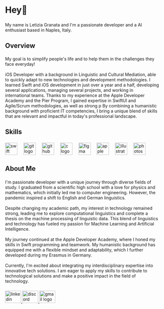 <h1 align="left">Hey👋</h1>

###

<p align="left">My name is Letizia Granata and I'm a passionate developer and a AI enthusiast based in Naples, Italy.</p>

###

<h2 align="left">Overview</h2>

###

<p align="left">My goal is to simplify people's life and to help them in the challenges they face everyday!<br><br>iOS Developer with a background in Linguistic and Cultural Mediation, able to quickly adapt to new technologies and development methodologies. I learned Swift and iOS development in just over a year and a half, developing several applications, managing several projects, and working in international teams. Thanks to my experience at the Apple Developer Academy and the Pier Program, I gained expertise in SwiftUI and Agile/Scrum methodologies, as well as strong p By combining a humanistic background with proficient IT competencies, I bring a unique blend of skills that are relevant and impactful in today's professional landscape.</p>

###

<h2 align="left">Skills</h2>

###

<div align="left">
  <img src="https://cdn.jsdelivr.net/gh/devicons/devicon/icons/swift/swift-original.svg" height="40" alt="swift logo"  />
  <img width="12" />
  <img src="https://cdn.jsdelivr.net/gh/devicons/devicon/icons/git/git-original.svg" height="40" alt="git logo"  />
  <img width="12" />
  <img src="https://skillicons.dev/icons?i=github" height="40" alt="github logo"  />
  <img width="12" />
  <img src="https://cdn.jsdelivr.net/gh/devicons/devicon/icons/c/c-original.svg" height="40" alt="c logo"  />
  <img width="12" />
  <img src="https://cdn.jsdelivr.net/gh/devicons/devicon/icons/figma/figma-original.svg" height="40" alt="figma logo"  />
  <img width="12" />
  <img src="https://cdn.simpleicons.org/apple/000000" height="40" alt="apple logo"  />
  <img width="12" />
  <img src="https://cdn.jsdelivr.net/gh/devicons/devicon/icons/illustrator/illustrator-plain.svg" height="40" alt="illustrator logo"  />
  <img width="12" />
  <img src="https://cdn.jsdelivr.net/gh/devicons/devicon/icons/photoshop/photoshop-plain.svg" height="40" alt="photoshop logo"  />
</div>

###
<h2 align="left">About Me</h2>

###

<p align="left">I'm passionate developer with a unique journey through diverse fields of study. I graduated from a scientific high school with a love for physics and mathematics, which initially led me to computer engineering. However, the pandemic inspired a shift to English and German linguistics.<br><br>Despite changing my academic path, my interest in technology remained strong, leading me to explore computational linguistics and complete a thesis on the machine processing of linguistic data. This blend of linguistics and technology has fueled my passion for Machine Learning and Artificial Intelligence.<br><br>My journey continued at the Apple Developer Academy, where I honed my skills in Swift programming and teamwork. My humanistic background has equipped me with a flexible mindset and adaptability, which I further developed during my Erasmus in Germany.<br><br>Currently, I'm excited about integrating my interdisciplinary expertise into innovative tech solutions. I am eager to apply my skills to contribute to technological solutions and make a positive impact in the field of technology.</p>

###

<div align="left">
  <a href="www.linkedin.com/in/letizia-granata" target="_blank">
    <img src="https://raw.githubusercontent.com/maurodesouza/profile-readme-generator/master/src/assets/icons/social/linkedin/default.svg" width="52" height="40" alt="linkedin logo"  />
  </a>
  <a href="discordapp.com/users/letiziagranata" target="_blank">
    <img src="https://raw.githubusercontent.com/maurodesouza/profile-readme-generator/master/src/assets/icons/social/discord/default.svg" width="52" height="40" alt="discord logo"  />
  </a>
  <a href="letizia.granata01@gmail.com" target="_blank">
    <img src="https://raw.githubusercontent.com/maurodesouza/profile-readme-generator/master/src/assets/icons/social/gmail/default.svg" width="52" height="40" alt="gmail logo"  />
  </a>
</div>

###
